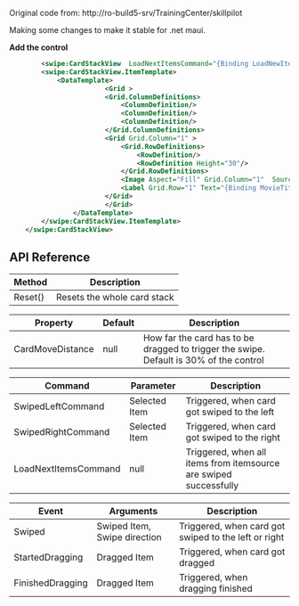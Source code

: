 Original code from: http://ro-build5-srv/TrainingCenter/skillpilot

Making some changes to make it stable for .net maui.



**Add the control**
```xml
        <swipe:CardStackView  LoadNextItemsCommand="{Binding LoadNewItemsCommand}" SwipedLeftCommand="{Binding MoveLeftCommand}" SwipedRightCommand="{Binding MoveRightCommand}"  Grid.Column="1" ItemsSource="{Binding Movies}" >
        <swipe:CardStackView.ItemTemplate>
            <DataTemplate>
                        <Grid >
                        <Grid.ColumnDefinitions>
                            <ColumnDefinition/>
                            <ColumnDefinition/>
                            <ColumnDefinition/>
                        </Grid.ColumnDefinitions>
                        <Grid Grid.Column="1" >
                            <Grid.RowDefinitions>
                                <RowDefinition/>
                                <RowDefinition Height="30"/>
                            </Grid.RowDefinitions>
                            <Image Aspect="Fill" Grid.Column="1"  Source="rick.png" ZIndex="0"/>
                            <Label Grid.Row="1" Text="{Binding MovieTitle}" ZIndex="4"/>
                        </Grid>
                        </Grid>
                </DataTemplate>
        </swipe:CardStackView.ItemTemplate>
    </swipe:CardStackView>
```


## API Reference
| Method | Description |
|-|-|
| Reset() | Resets the whole card stack |

| Property | Default | Description |
|-|-|-|
| CardMoveDistance | null | How far the card has to be dragged to trigger the swipe. Default is 30% of the control |

| Command | Parameter | Description |
|-|-|-|
| SwipedLeftCommand | Selected Item | Triggered, when card got swiped to the left |
| SwipedRightCommand | Selected Item | Triggered, when card got swiped to the right |
| LoadNextItemsCommand | null | Triggered, when all items from itemsource are swiped successfully |

| Event | Arguments | Description |
|-|-|-|
| Swiped | Swiped Item, Swipe direction | Triggered, when card got swiped to the left or right |
| StartedDragging | Dragged Item | Triggered, when card got dragged |
| FinishedDragging | Dragged Item | Triggered, when dragging finished |
